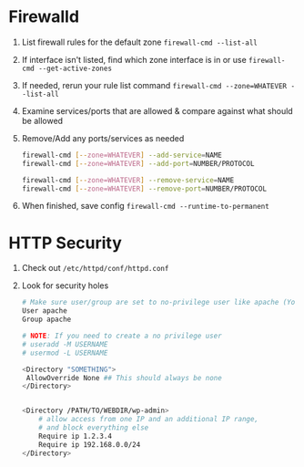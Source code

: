 

# Firewalld

1. List firewall rules for the default zone
   `firewall-cmd --list-all`

2. If interface isn't listed, find which zone interface is in or use
   `firewall-cmd --get-active-zones`

3. If needed, rerun your rule list command
   `firewall-cmd --zone=WHATEVER --list-all`

4. Examine services/ports that are allowed & compare against what should be allowed

5. Remove/Add any ports/services as needed
   ```bash
   firewall-cmd [--zone=WHATEVER] --add-service=NAME
   firewall-cmd [--zone=WHATEVER] --add-port=NUMBER/PROTOCOL
   
   firewall-cmd [--zone=WHATEVER] --remove-service=NAME
   firewall-cmd [--zone=WHATEVER] --remove-port=NUMBER/PROTOCOL
   ```

6. When finished, save config
   `firewall-cmd --runtime-to-permanent`

# HTTP Security

1. Check out `/etc/httpd/conf/httpd.conf`

2. Look for security holes
   ```bash
   # Make sure user/group are set to no-privilege user like apache (You can check /etc/passwd for a service account to use or make one)
   User apache
   Group apache
   
   # NOTE: If you need to create a no privilege user
   # useradd -M USERNAME
   # usermod -L USERNAME
   
   <Directory "SOMETHING">
   	AllowOverride None ## This should always be none
   </Directory>
   
   
   <Directory /PATH/TO/WEBDIR/wp-admin>
       # allow access from one IP and an additional IP range,
       # and block everything else
       Require ip 1.2.3.4
       Require ip 192.168.0.0/24
   </Directory>
   ```

   
